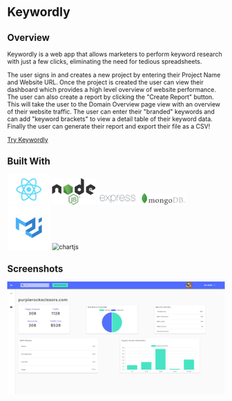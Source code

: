 # Keywordly
## Overview
Keywordly is a web app that allows marketers to perform keyword research with just a few clicks, eliminating the need for tedious spreadsheets.

The user signs in and creates a new project by entering their Project Name and Website URL. Once the project is created the user can view their dashboard which provides a high level overview of website performance. The user can also create a report by clicking the "Create Report" button. This will take the user to the Domain Overview page view with an overview of their website traffic. The user can enter their "branded" keywords and can add "keyword brackets" to view a detail table of their keyword data. Finally the user can generate their report and export their file as a CSV!

[Try Keywordly](https://keywordly.herokuapp.com/)

## Built With

<img src="/client/public/images/react.png" width="100" title="react">
<img src="/client/public/images/nodejs.png" width="100" title="nodejs">
<img src="/client/public/images/expressjs.png" width="100" title="expressjs">
<img src="/client/public/images/mongodb.png" width="100" title="mongodb">
<img src="/client/public/images/materialui.png" width="100" title="materialui">
<img src="/client/public/images/chartjs.png" width="600" title="chartjs">


## Screenshots
<img src="/client/public/images/readme.png" width="600" title="keywordly">